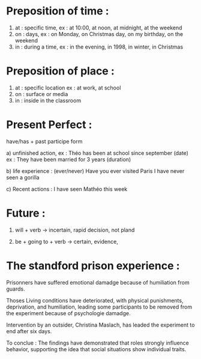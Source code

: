 # Preposition of time : 

1) at : specific time, ex : at 10:00, at noon, at midnight, at the weekend
2) on : days, ex : on Monday, on Christmas day, on my birthday, on the weekend
3) in : during a time, ex : in the evening, in 1998, in winter, in Christmas

# Preposition of place :

1) at : specific location ex : at work, at school
2) on : surface or media
3) in : inside in the classroom

# Present Perfect : 

have/has + past participe form

a) unfinished action, 
ex : Théo has been at school since september (date)
ex : They have been married for 3 years (duration)

b) life experience : (ever/never)
Have you ever visited Paris
I have  never seen a gorilla

c) Recent actions : 
I have seen Mathéo this week


# Future : 

1) will + verb -> incertain, rapid decision, not pland


2) be + going to + verb -> certain, evidence, 



# The standford prison experience : 


Prisonners have suffered emotional damadge because of humiliation from guards.

Thoses Living conditions have deteriorated, with physical punishments, deprivation, and humiliation, leading some participants to  be removed from the experiment because of psychologie damadge. 

Intervention by an outsider, Christina Maslach, has leaded the experiment to end after six days. 

To conclue : The findings have demonstrated that roles strongly influence behavior, supporting the idea that social situations show individual traits. 